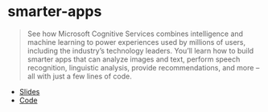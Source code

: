 # smarter-apps

> See how Microsoft Cognitive Services combines intelligence and machine learning to power experiences used by millions of users, including the industry’s technology leaders. You’ll learn how to build smarter apps that can analyze images and text, perform speech recognition, linguistic analysis, provide recommendations, and more – all with just a few lines of code.

* [Slides](talk/deck.pdf)
* [Code](talk/)
